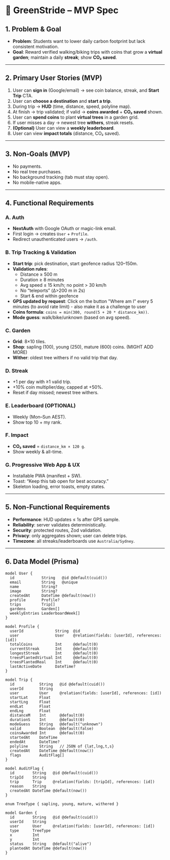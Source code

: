 # 🌱 GreenStride – MVP Spec

## 1. Problem & Goal
- **Problem**: Students want to lower daily carbon footprint but lack consistent motivation.
- **Goal**: Reward verified walking/biking trips with coins that grow a **virtual garden**; maintain a daily **streak**; show **CO₂ saved**.

---

## 2. Primary User Stories (MVP)
1. User can **sign in** (Google/email) → see coin balance, streak, and **Start Trip** CTA.
2. User can **choose a destination** and **start a trip**.
3. During trip → **HUD** (time, distance, speed, polyline map).
4. At finish → trip validated; if valid → **coins awarded** + **CO₂ saved** shown.
5. User can **spend coins** to plant **virtual trees** in a garden grid.
6. If user misses a day → newest tree **withers**, streak resets.
7. **(Optional)** User can view a **weekly leaderboard**.
8. User can view **impact totals** (distance, CO₂ saved).

---

## 3. Non-Goals (MVP)
- No payments.
- No real tree purchases.
- No background tracking (tab must stay open).
- No mobile-native apps.

---

## 4. Functional Requirements

### A. Auth
- **NextAuth** with Google OAuth or magic-link email.
- First login → creates `User` + `Profile`.
- Redirect unauthenticated users → `/auth`.

### B. Trip Tracking & Validation
- **Start trip**: pick destination, start geofence radius 120–150m.
- **Validation rules**:
    - Distance ≥ 500 m
    - Duration ≥ 8 minutes
    - Avg speed ≤ 15 km/h; no point > 30 km/h
    - No “teleports” (Δ>200 m in 2s)
    - Start & end within geofence
- **GPS updated by request**: Click on the button "Where am I" every 5 minutes (to avoid rate limit) - also make it as a challenge to user
- **Coins formula**: `coins = min(300, round(5 + 20 * distance_km))`.
- **Mode guess**: walk/bike/unknown (based on avg speed).

### C. Garden
- **Grid**: 8×10 tiles.
- **Shop**: sapling (100), young (250), mature (600) coins.  (MIGHT ADD MORE)
- **Wither**: oldest tree withers if no valid trip that day.

### D. Streak
- +1 per day with ≥1 valid trip.
- +10% coin multiplier/day, capped at +50%.
- Reset if day missed; newest tree withers.

### E. Leaderboard (OPTIONAL)
- Weekly (Mon–Sun AEST).
- Show top 10 + my rank.

### F. Impact
- **CO₂ saved** = `distance_km × 120 g`.
- Show weekly & all-time.

### G. Progressive Web App & UX
- Installable PWA (manifest + SW).
- Toast: “Keep this tab open for best accuracy.”
- Skeleton loading, error toasts, empty states.

---

## 5. Non-Functional Requirements
- **Performance**: HUD updates ≤ 1s after GPS sample.
- **Reliability**: server validates deterministically.
- **Security**: protected routes, Zod validation.
- **Privacy**: only aggregates shown; user can delete trips.
- **Timezone**: all streaks/leaderboards use `Australia/Sydney`.

---

## 6. Data Model (Prisma)

```prisma
model User {
  id            String   @id @default(cuid())
  email         String   @unique
  name          String?
  image         String?
  createdAt     DateTime @default(now())
  profile       Profile?
  trips         Trip[]
  gardens       Garden[]
  weeklyEntries LeaderboardWeek[]
}

model Profile {
  userId              String  @id
  user                User    @relation(fields: [userId], references: [id])
  totalCoins          Int     @default(0)
  currentStreak       Int     @default(0)
  longestStreak       Int     @default(0)
  treesPlantedVirtual Int     @default(0)
  treesPlantedReal    Int     @default(0)
  lastActiveDate      DateTime?
}

model Trip {
  id           String   @id @default(cuid())
  userId       String
  user         User     @relation(fields: [userId], references: [id])
  startLat     Float
  startLng     Float
  endLat       Float
  endLng       Float
  distanceM    Int      @default(0)
  durationS    Int      @default(0)
  modeGuess    String   @default("unknown")
  valid        Boolean  @default(false)
  coinsAwarded Int      @default(0)
  startedAt    DateTime
  endedAt      DateTime?
  polyline     String   // JSON of {lat,lng,t,s}
  createdAt    DateTime @default(now())
  flags        AuditFlag[]
}

model AuditFlag {
  id        String   @id @default(cuid())
  tripId    String
  trip      Trip     @relation(fields: [tripId], references: [id])
  reason    String
  createdAt DateTime @default(now())
}

enum TreeType { sapling, young, mature, withered }

model Garden {
  id        String   @id @default(cuid())
  userId    String
  user      User     @relation(fields: [userId], references: [id])
  type      TreeType
  x         Int
  y         Int
  status    String   @default("alive")
  plantedAt DateTime @default(now())
}
```



